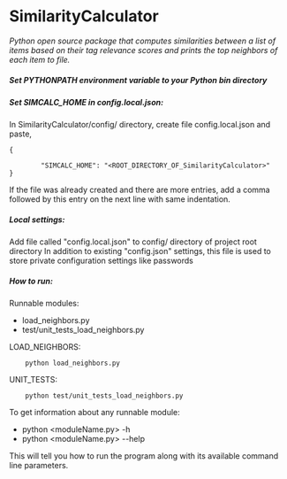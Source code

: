 # SimilarityCalculator

*Python open source package that computes similarities between a list of items based on their tag relevance scores 
and prints the top neighbors of each item to file.* 

##### Set **PYTHONPATH** environment variable to your Python bin directory

##### Set **SIMCALC_HOME** in config.local.json:
In SimilarityCalculator/config/ directory, create file config.local.json and paste,

```
{

        "SIMCALC_HOME": "<ROOT_DIRECTORY_OF_SimilarityCalculator>"
}
```

If the file was already created and there are more entries, add a comma followed by this entry on the next line with same indentation.

##### Local settings:
Add file called "config.local.json" to config/ directory of project root directory
In addition to existing "config.json" settings, this file is used to store private configuration settings like passwords

##### How to run:
Runnable modules:

- load_neighbors.py
- test/unit_tests_load_neighbors.py

LOAD_NEIGHBORS:

```
	python load_neighbors.py
```

UNIT_TESTS:

```
    python test/unit_tests_load_neighbors.py 
```

To get information about any runnable module:

* python <moduleName.py> -h
* python <moduleName.py> --help

This will tell you how to run the program along with its available command line parameters.